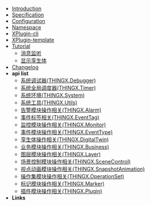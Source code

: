 
- [Introduction](README)
- [Specification](xplugin-specification.md)
- [Configuration](xplugin-configuration.md)
- [Namespace](pre-release-stage-content)
- [XPlugin-cli](xplugin-cli.md)
- [XPlugin-template](xplugin-template.md)
- [Tutorial](tutorial.md)
  - [消息监听](tutorial-消息监听.md)
  - [显示孪生体](tutorial-显示孪生体.md)
- [Changelog](changelog)
- **api list** 
  - [系统调试器(THINGX.Debugger)](01系统调试器(THINGX.Debugger).md)
  - [系统全局调度器(THINGX.Timer)](02系统全局调度器(THINGX.Timer).md)
  - [系统环境(THINGX.System)](03系统环境(THINGX.System).md)
  - [系统工具(THINGX.Utils)](04系统工具(THINGX.Utils).md)
  - [告警模块操作相关(THINGX.Alarm)](07告警模块操作相关(THINGX.Alarm).md)
  - [事件标签相关(THINGX.EventTag)](08事件标签相关(THINGX.EventTag).md)
  - [监控模块操作相关(THINGX.Monitor)](09监控模块操作相关(THINGX.Monitor).md)
  - [事件模块操作相关(THINGX.EventType)](10事件模块操作相关(THINGX.EventType).md)
  - [孪生体操作相关(THINGX.DigitalTwin)](11孪生体操作相关(THINGX.DigitalTwin).md)
  - [业务模块操作相关(THINGX.Business)](12业务模块操作相关(THINGX.Business).md)
  - [图层模块操作相关(THINGX.Layer)](13图层模块操作相关(THINGX.Layer).md)
  - [场景控制模块操作相关(THINGX.SceneControl)](14场景控制模块操作相关(THINGX.SceneControl).md)
  - [视点动画模块操作相关(THINGX.SnapshotAnimation)](16视点动画模块操作相关(THINGX.SnapshotAnimation).md)
  - [操作集模块操作相关(THINGX.OperationSet)](17操作集模块操作相关(THINGX.OperationSet).md)
  - [标记模块操作相关(THINGX.Marker)](18标记模块操作相关(THINGX.Marker).md)
  - [插件模块操作相关(THINGX.Plugin)](21插件模块操作相关(THINGX.Plugin).md)
- **Links** 




